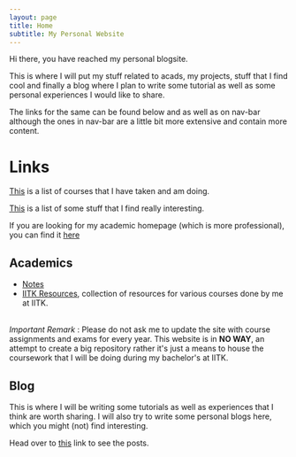 ```yaml
--- 
layout: page
title: Home
subtitle: My Personal Website
---
```

Hi there, you have reached my personal blogsite.

This is where I will put my stuff related to acads, my projects, stuff that I find cool and finally a blog where I plan to write some tutorial as well as some personal experiences I would like to share. 

The links for the same can be found below and as well as on nav-bar although the ones in nav-bar are a little bit more extensive and contain more content. 

# Links

[This](/blog/courses) is a list of courses that I have taken and am doing.

[This](/blog/cool_stuff) is a list of some stuff that I find really interesting. 

If you are looking for my academic homepage (which is more professional), you can find it [here](https://yatharth0610.github.io)

## Academics
* [Notes](/blog/notes)
* [IITK Resources](/blog/iitk-resources), collection of resources for various courses done by me at IITK.

\
_Important Remark_ : Please do not ask me to update the site with course assignments and exams for every year. This website is in **NO WAY**, an attempt to create a big repository rather it's just a means to house the coursework that I will be doing during my bachelor's at IITK. 

## Blog

This is where I will be writing some tutorials as well as experiences that I think are worth sharing. I will also try to write some personal blogs here, which you might (not) find interesting. 

Head over to [this](/blog/archive) link to see the posts.